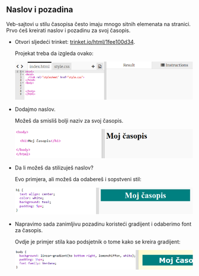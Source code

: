 ## Naslov i pozadina

Veb-sajtovi u stilu časopisa često imaju mnogo sitnih elemenata na stranici. Prvo ćeš kreirati naslov i pozadinu za svoj časopis.

+ Otvori sljedeći trinket: <a href="http://trinket.io/html/1fee100d34" target="_blank">trinket.io/html/1fee100d34</a>.
    
    Projekat treba da izgleda ovako:
    
    ![screenshot](images/magazine-starter.png)

+ Dodajmo naslov.
    
    Možeš da smisliš bolji naziv za svoj časopis.
    
    ![screenshot](images/magazine-heading.png)

+ Da li možeš da stilizuješ naslov?
    
    Evo primjera, ali možeš da odabereš i sopstveni stil:
    
    ![screenshot](images/magazine-heading-style.png)

+ Napravimo sada zanimljivu pozadinu koristeći gradijent i odaberimo font za časopis.
    
    Ovdje je primjer stila kao podsjetnik o tome kako se kreira gradijent:
    
    ![screenshot](images/magazine-background.png)